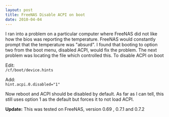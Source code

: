 ```yaml
---
layout: post
title: FreeNAS Disable ACPI on boot
date: 2010-04-04
---
```


I ran into a problem on a particular computer where FreeNAS did not like how the bios was reporting the temperature. FreeNAS would constantly prompt that the temperature was "absurd". I found that booting to option two from the boot menu, disabled ACPI, would fix the problem. The next problem was locating the file which controlled this. To disable ACPI on boot  

Edit:  
`/cf/boot/device.hints`  
  
Add:  
`hint.acpi.0.disabled="1"`  
  
Now reboot and ACPI should be disabled by default. As far as I can tell, this still uses option 1 as the default but forces it to not load ACPI.  

**Update:** This was tested on FreeNAS, version 0.69 , 0.7.1 and 0.7.2
